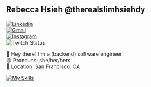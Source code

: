 ## Rebecca Hsieh @therealslimhsiehdy

[![Linkedin](https://img.shields.io/badge/therealslimhsiehdy-blue?style=flat&logo=linkedin&link=https://www.linkedin.com/in/threalslimhsiehdy/)](https://www.linkedin.com/in/therealslimhsiehdy/)
<br>
[![Gmail](https://img.shields.io/badge/-rebecca.hsieh07%40gmail.com-red?style=flat&logo=Gmail&logoColor=white&link=mailto:rebecca.hsieh07@gmail.com)](mailto:rebecca.hsieh07@gmail.com)
<br>
[![Instagram](https://img.shields.io/badge/-therealslimhsiehdy-9cf?style=flat&logo=instagram&link=https://www.instagram.com/therealslimhsiehdy/)](https://www.instagram.com/therealslimhsiehdy/)
<br>
<img alt="Twitch Status" src="https://img.shields.io/twitch/status/therealslimhsiehdy?style=social">


👋 Hey there! I'm a (backend) software engineer
<br>
😄 Pronouns: she/her/hers
<br>
📍 Location: San Francisco, CA

[![My Skills](https://skillicons.dev/icons?i=django,docker,git,go,postman,vscode)](https://skillicons.dev)


<!--
**therealslimhsiehdy/therealslimhsiehdy** is a ✨ _special_ ✨ repository because its `README.md` (this file) appears on your GitHub profile.
    
- 🔭 I’m currently working on ...
- 🌱 I’m currently learning ...
- 👯 I’m looking to collaborate on ...
- 🤔 I’m looking for help with ...
- 💬 Ask me about ...
- 📫 How to reach me: ...
- 😄 Pronouns: ...
- ⚡ Fun fact: ...
-->
